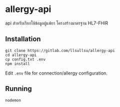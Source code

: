 # allergy-api
api สำหรับเรียกใช้ข้อมูลผู้แพ้ยา โครงสร้างมาตรฐาน HL7-FHIR
## Installation

```
git clone https://gitlab.com/llsullsu/allergy-api
cd allergy-api
cp config.txt .env
npm install
```

Edit `.env` file for connection/allergy configuration.

## Running

```
nodemon
```
